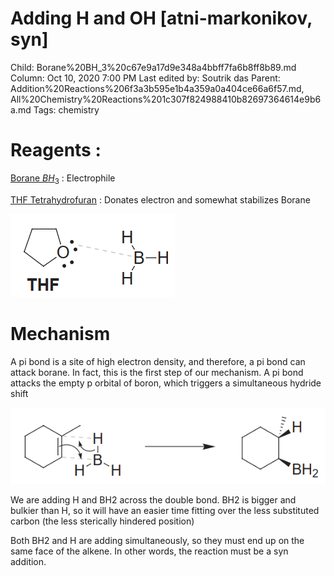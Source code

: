 # Adding H and OH [atni-markonikov, syn]

Child: Borane%20BH_3%20c67e9a17d9e348a4bbff7fa6b8ff8b89.md
Column: Oct 10, 2020 7:00 PM
Last edited by: Soutrik das
Parent: Addition%20Reactions%206f3a3b595e1b4a359a0a404ce66a6f57.md, All%20Chemistry%20Reactions%201c307f824988410b82697364614e9b6a.md
Tags: chemistry

# Reagents :

[Borane $BH_3$](Borane%20BH_3%20c67e9a17d9e348a4bbff7fa6b8ff8b89.md) : Electrophile 

[THF Tetrahydrofuran](THF%20Tetrahydrofuran%20c8917210d23d4c4ab1fec2f04e13b42e.md) : Donates electron and somewhat stabilizes Borane 

![Adding%20H%20and%20OH%20%5Batni-markonikov,%20syn%5D%20642356c60c614d329b21d774db9d0f8c/Untitled.png](Adding%20H%20and%20OH%20%5Batni-markonikov,%20syn%5D%20642356c60c614d329b21d774db9d0f8c/Untitled.png)

# Mechanism

A pi bond is a site of high electron density, and therefore, a pi bond can attack borane. In fact, this is the first step of our mechanism. A pi bond attacks the empty p orbital of boron, which triggers a simultaneous hydride shift

![Adding%20H%20and%20OH%20%5Batni-markonikov,%20syn%5D%20642356c60c614d329b21d774db9d0f8c/Untitled%201.png](Adding%20H%20and%20OH%20%5Batni-markonikov,%20syn%5D%20642356c60c614d329b21d774db9d0f8c/Untitled%201.png)

We are adding H and BH2 across the double bond. BH2 is bigger and bulkier than H, so it will have an easier time fitting over the less substituted carbon (the less sterically hindered position)

Both BH2 and H are adding simultaneously, so they must end up on the same face of the alkene. In other words, the reaction must be a syn addition.